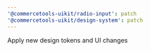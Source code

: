 ```yaml
---
'@commercetools-uikit/radio-input': patch
'@commercetools-uikit/design-system': patch
---
```


Apply new design tokens and UI changes
